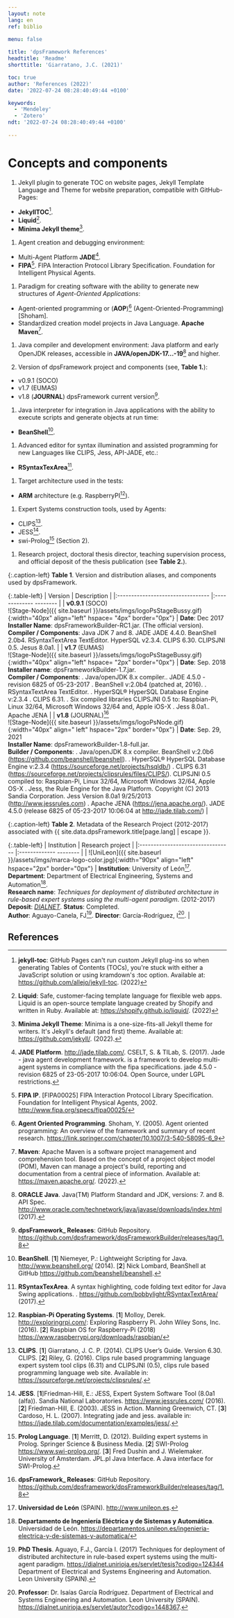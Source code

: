 ```yaml
---
layout: note
lang: en
ref: biblio
 
menu: false

title: 'dpsFramework References'
headtitle: 'Readme'
shorttitle: 'Giarratano, J.C. (2021)'

toc: true
author: 'References (2022)'
date: '2022-07-24 08:28:40:49:44 +0100'

keywords: 
  - 'Mendeley'
  - 'Zotero'
ndt: '2022-07-24 08:28:40:49:44 +0100'
 
--- 
```








# Concepts and components





















1. Jekyll plugin to generate TOC on website pages, Jekyll Template Language and Theme for website preparation, compatible with GitHub-Pages:
- **JekyllTOC**[^jekyllTOC].
- **Liquid**[^liquid].
- **Minima Jekyll theme**[^minima].

1. Agent creation and debugging environment:
- Multi-Agent Platform **JADE**[^TILAB].
- **FIPA**[^FIPA]. FIPA Interaction Protocol Library Specification. Foundation for Intelligent Physical Agents.

1. Paradigm for creating software with the ability to generate new structures of _Agent-Oriented Applications_:
- Agent-oriented programming or (**AOP**)[^SHOHAM] (Agent-Oriented-Programming) [Shoham].
- Standardized creation model projects in Java Language. **Apache Maven**[^maven].


1. Java compiler and development environment: Java platform and early OpenJDK releases, accessible in **JAVA/openJDK-17...-19**[^ORACLE] and higher.


1. Version of dpsFramework project and components (see, **Table 1.**):
- v0.9.1 (SOCO)
- v1.7 (EUMAS)
- v1.8 (**JOURNAL**) dpsFramework current version[^GITREPO].


1. Java interpreter for integration in Java applications with the ability to execute scripts and generate objects at run time:
- **BeanShell**[^BEANSHEL].


1. Advanced editor for syntax illumination and assisted programming for new Languages ​​like CLIPS, Jess, API-JADE, etc.:
- **RSyntaxTexArea**[^RSYNTAX].


1. Target architecture used in the tests:
- **ARM** architecture (e.g. RaspberryPI[^PI]).


1. Expert Systems construction tools, used by Agents:
- CLIPS[^CLIPS].
- JESS[^JESS].
- swi-Prolog[^PROLOG] (Section 2).


1. Research project, doctoral thesis director, teaching supervision process, and official deposit of the thesis publication (see **Table 2.**).



























{:.caption-left}
**Table 1**. Version and distribution aliases, and components used by dpsFramework.

{:.table-left}
| Version | Description |
|:--------------------------------- |:------------- -------- |
| **v0.9.1** (SOCO) <br>![Stage-Node]({{ site.baseurl }}/assets/imgs/logoPsStageBussy.gif){:width="40px" align="left" hspace= "4px" border="0px"} | **Date**: Dec 2017<br>**Installer Name**: dpsFrameworkBuilder-RC1.jar. (The official version).<br> **Compiler / Components**: Java JDK 7 and 8. JADE JADE 4.4.0. BeanShell 2.0b4. RSyntaxTextArea TextEditor. HyperSQL v2.3.4. CLIPS 6.30. CLIPSJNI 0.5. Jesus 8.0a1. |
| **v1.7** (EUMAS) <br> ![Stage-Node]({{ site.baseurl }}/assets/imgs/logoPsStageBussy.gif){:width="40px" align="left" hspace= "2px" border="0px"} | **Date**: Sep. 2018<br>**Installer name**: dpsFrameworkBuilder-1.7.jar.<br> **Compiler / Components**: . Java/openJDK 8.x compiler.. JADE 4.5.0 - revision 6825 of 05-23-2017 . BeanShell v:2.0b4 (patched at, 2016). . RSyntaxTextArea TextEditor. . HyperSQL® HyperSQL Database Engine v:2.3.4 . CLIPS 6.31. . Six compiled libraries CLIPSJNI 0.5 to: Raspbian-Pi, Linux 32/64, Microsoft Windows 32/64 and, Apple iOS-X . Jess 8.0a1.. Apache JENA |
| **v1.8** (JOURNAL)[^GITREPO] <br> ![Stage-Node]({{ site.baseurl }}/assets/imgs/logoPsNode.gif){:width="40px" align=" left" hspace="2px" border="0px"} | **Date**: Sep. 29, 2021<br>**Installer Name**: dpsFrameworkBuilder-1.8-full.jar.<br> **Builder / Components**: . Java/openJDK 8.x compiler. BeanShell v:2.0b6 (https://github.com/beanshell/beanshell). . HyperSQL® HyperSQL Database Engine v:2.3.4 (https://sourceforge.net/projects/hsqldb/) . CLIPS 6.31 (https://sourceforge.net/projects/clipsrules/files/CLIPS/). CLIPSJNI 0.5 compiled to: Raspbian-Pi, Linux 32/64, Microsoft Windows 32/64, Apple OS-X . Jess, the Rule Engine for the Java Platform. Copyright (C) 2013 Sandia Corporation. Jess Version 8.0a1 9/25/2013 (http://www.jessrules.com) . Apache JENA (https://jena.apache.org/). JADE 4.5.0 (release 6825 of 05-23-2017 10:06:04 at http://jade.tilab.com/) |


{:.caption-left}
**Table 2**. Metadata of the Research Project (2012-2017) associated with {{ site.data.dpsFramework.title[page.lang] | escape }}.

{:.table-left}
| Institution | Research project |
|:--------------------------------- |:------------- -------- |
| ![UniLeon]({{ site.baseurl }}/assets/imgs/marca-logo-color.jpg){:width="90px" align="left" hspace="2px" border="0px"} | **Institution**: University of León[^UNILEON]. <br>**Department**: Department of Electrical Engineering, Systems and Automation[^UNILEONDEPT]. <br> **Research name**: _Techniques for deployment of distributed architecture in rule-based expert systems using the multi-agent paradigm_. (2012-2017) <br>**Deposit**: [_DIALNET_](https://dialnet.unirioja.es/servlet/tesis?codigo=124344). **Status**: Completed. <br>**Author**: Aguayo-Canela, FJ[^TESIS]. **Director**: García-Rodríguez, I[^IGARCIA]. |






















## References


[^TILAB]: **JADE Platform**. <http://jade.tilab.com/>. CSELT, S. & TILab, S. (2017). Jade - java agent development framework. is a framework to develop multi-agent systems in compliance with the fipa specifications. jade 4.5.0 - revision 6825 of 23-05-2017 10:06:04. Open Source, under LGPL restrictions.

[^SHOHAM]: **Agent Oriented Programming**. Shoham, Y. (2005). Agent oriented programming: An overview of the framework and summary of recent research. <https://link.springer.com/chapter/10.1007/3-540-58095-6_9>


[^FIPA]: **FIPA IP**. [FIPA00025] FIPA Interaction Protocol Library Specification. Foundation for Intelligent Physical Agents, 2002. <http://www.fipa.org/specs/fipa00025/>



[^HSQL]: **HyperSQL**: HSQLDB - 100% Java Database. <http://hsqldb.org/>



[^WOOL]: **Multi-Agent Systems**. [**1**] Wooldridge, M. (2002). An Introduction to Multi-Agent Systems. John Wiley & Sons Ltd. [**2**] Ishida, T. (1994). Parallel, distributed and multiagent production systems. Springer-Verlag Berlin. [**3**] Ishida, T. (1995). Parallel, distributed and multi-agent production systems: a research foundation for distributed artificial intelligence. In ICMAS (pp. 416–422). [**4**] Mas, Ana. (2005). Agentes Software y Sistemas Multiagente. Conceptos, Arquitecturas y Aplicaciones. Prentice Hall.



[^PI]: **Raspbian-Pi Operating Systems**. [**1**] Molloy, Derek. <http://exploringrpi.com/>: Exploring Raspberry Pi. John Wiley Sons, Inc. (2016). [**2**] Raspbian OS for Raspberry-Pi (2018) <https://www.raspberrypi.org/downloads/raspbian/>


[^ORACLE]: **ORACLE Java**. Java(TM) Platform Standard and JDK, versions: 7. and 8. API Spec. <http://www.oracle.com/technetwork/java/javase/downloads/index.html> (2017).


[^PROTEGEE]: **Protégé software**. [**1**] Protégé Community, D. T. & Stanford University, S. o. M. (2014). Protégé,A free, open-source ontology editor and framework for building intelligent systems. Stanford Center for Biomedical Informatics Research (BMIR), Stanford University. Stanford, California 94305. [**2**] Eriksson, H. (2003). Using jesstab to integrate protégé and jess. IEEE Intelligent Systems, 18(2), 43–50. [**3**] Hoffman, O., Bellifemine, F., & Friedman-Hill, E. (2001). Software: Jadejessprotege, package example for closer integration of jade with jess, optionally also with protege. Available in: <https://jade.tilab.com/documentation/examples/jadejessprotege>


[^GITREPO]: **dpsFramework_ Releases**: GitHub Repository. <https://github.com/dpsframework/dpsFrameworkBuilder/releases/tag/1.8>




[^CLIPS]: **CLIPS**. [**1**] Giarratano, J. C. P. (2014). CLIPS User’s Guide. Version 6.30. CLIPS.  [**2**] Riley, G. (2016). Clips rule based programming language expert system tool clips (6.31) and CLIPSJNI (0.5), clips rule based programming language web site. Available in: <https://sourceforge.net/projects/clipsrules/>.





[^JESS]: **JESS**.  [**1**]Friedman-Hill, E.: JESS, Expert System Software Tool (8.0a1 (alfa)). Sandia National Laboratories. <https://www.jessrules.com/> (2016). [**2**] Friedman-Hill, E. (2003). JESS in Action. Manning Greenwich, CT. [**3**] Cardoso, H. L. (2007). Integrating jade and jess. available in: <https://jade.tilab.com/documentation/examples/jess/>.




[^PROLOG]: **Prolog Language**. [**1**] Merritt, D. (2012). Building expert systems in Prolog. Springer Science & Business Media. [**2**]  SWI-Prolog <https://www.swi-prolog.org/>. [**3**] Fred Dushin and J. Wielemaker. University of Amsterdam. JPL.pl Java Interface. A Java interface for SWI-Prolog.




[^UNILEON]: **Universidad de León** (SPAIN). <http://www.unileon.es>.




[^TESIS]: **PhD Thesis**. Aguayo, F.J., García I. (2017) Techniques for deployment of distributed architecture in rule-based expert systems using the multi-agent paradigm. <https://dialnet.unirioja.es/servlet/tesis?codigo=124344> Department of Electrical and Systems Engineering and Automation. Leon University (SPAIN).




[^BEANSHEL]: **BeanShell**. [**1**] Niemeyer, P.: Lightweight Scripting for Java. <http://www.beanshell.org/> (2014). [**2**] Nick Lombard, BeanShell at GitHub <https://github.com/beanshell/beanshell>.





[^RSYNTAX]: **RSyntaxTexArea**. A syntax highlighting, code folding text editor for Java Swing applications. . <https://github.com/bobbylight/RSyntaxTextArea/> (2017).
[^FIPAACL]: **FIPA ACL**. [FIPA00008] FIPA Agent Communication Language Specification. Foundation for Intelligent Physical Agents, 2000. <http://www.fipa.org/specs/fipa00008/>





[^RAZON]: **Ontologies Reasoner**. [**1**] Luger, G. & Chakrabarti, C. (2011). Knowledge-based probabilistic reasoning from expert systems to graphical models: Report <https://citeseerx.ist.psu.edu/viewdoc/summary?doi=10.1.1.157.9652>. [**2**] Meditskos, G. & Bassiliades, N. (2011). Clips–owl: A framework for providing object-oriented extensional ontology queries in a production rule engine. Data & Knowledge Engineering, 70(7), 661–681. Report <https://www.sciencedirect.com/science/article/pii/S0169023X11000577> [**3**] Meditskos, G. & Bassiliades, N. (2008). A rule-based object-oriented owl reasoner. Knowledge and Data Engineering, IEEE Transactions on, 20(3), 397–410. Report <https://ieeexplore.ieee.org/document/4378372>.



[^CPLUS]: **The C++ Programming Language**. Bjarne Stroustrup (2000). 3rd Addison-Wesley Longman Publishing Co., Inc. Boston, MA, USA. <https://dl.acm.org/citation.cfm?id=518791>.



[^YELLOW]: **Yellow pages JADE Service**. [**1**] Bellifemine, F.L., Caire, G., Greenwood, D.: Developing Multi-Agent Systems with JADE. Wiley Series in Agent Technology. (2007). [**2**] Cancedda, P. & Caire, G. (2010). JADE Tutorial Creating Ontologies by means of the Bean-Ontology Class, volume 15-April-2010 - JADE 4.0. Telecom Italia S.p.A. [**3**] Yellow Pages examples: <https://jade.tilab.com/documentation/examples/yellow-pages/>



[^IGARCIA]: **Professor**: Dr. Isaías García Rodríguez. Department of Electrical and Systems Engineering and Automation. Leon University (SPAIN).  <https://dialnet.unirioja.es/servlet/autor?codigo=1448367>.


[^RUSSELL]: **Inteligencia Artificial: un enfoque moderno**. Russell, S.J. and Norvig P. 2nd Edition (2004). Pearson Prentice Hall.


[^UNILEONDEPT]: **Departamento de Ingeniería Eléctrica y de Sistemas y Automática**. Universidad de León. <https://departamentos.unileon.es/ingenieria-electrica-y-de-sistemas-y-automatica/>




[^jekyllTOC]: **jekyll-toc**: GitHub Pages can't run custom Jekyll plug-ins so when generating Tables of Contents (TOCs), you're stuck with either a JavaScript solution or using kramdown's :toc option. Available at: <https://github.com/allejo/jekyll-toc>.  (2022)

[^maven]: **Maven**: Apache Maven is a software project management and comprehension tool. Based on the concept of a project object model (POM), Maven can manage a project's build, reporting and documentation from a central piece of information. Available at: <https://maven.apache.org/>.  (2022).


[^minima]: **Minima Jekyll Theme**: Minima is a one-size-fits-all Jekyll theme for writers. It's Jekyll's default (and first) theme. Available at: <https://github.com/jekyll/>.  (2022).

[^liquid]: **Liquid**: Safe, customer-facing template language for flexible web apps. Liquid is an open-source template language created by Shopify and written in Ruby. Available at: <https://shopify.github.io/liquid/>. (2022)